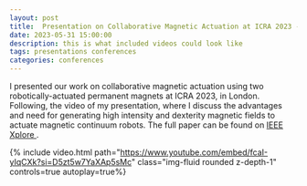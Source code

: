 ```yaml
---
layout: post
title:  Presentation on Collaborative Magnetic Actuation at ICRA 2023 - Check the Video <a href='https://www.youtube.com/embed/fcaI-yIqCXk?si=D5zt5w7YaXAp5sMc'> 🎥 </a>.
date: 2023-05-31 15:00:00
description: this is what included videos could look like
tags: presentations conferences
categories: conferences
---
```

I presented our work on collaborative magnetic actuation using two robotically-actuated permanent magnets at ICRA 2023, in London. Following, the video of my presentation, where I discuss the advantages and need for generating high intensity and dexterity magnetic fields to actuate magnetic continuum robots. The full paper can be found on <a href='https://ieeexplore.ieee.org/abstract/document/9911989'> IEEE Xplore </a>.

{% include video.html path="https://www.youtube.com/embed/fcaI-yIqCXk?si=D5zt5w7YaXAp5sMc" class="img-fluid rounded z-depth-1" controls=true autoplay=true%}
